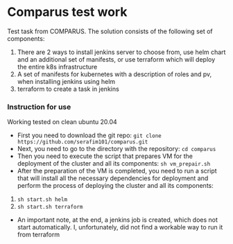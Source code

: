 # Comparus test work

Test task from COMPARUS. The solution consists of the following set of components:
1. There are 2 ways to install jenkins server to choose from, use helm chart and an additional set of manifests, or use terraform which will deploy the entire k8s infrastructure
2. A set of manifests for kubernetes with a description of roles and pv, when installing jenkins using helm
3. terraform to create a task in jenkins

### Instruction for use

Working tested on clean ubuntu 20.04

* First you need to download the git repo: `git clone https://github.com/serafim101/comparus.git`
* Next, you need to go to the directory with the repository: `cd comparus`
* Then you need to execute the script that prepares VM for the deployment of the cluster and all its components: `sh vm_prepair.sh`
* After the preparation of the VM is completed, you need to run a script that will install all the necessary dependencies for deployment and perform the process of deploying the cluster and all its components:
1. `sh start.sh helm`
2. `sh start.sh terraform`
* An important note, at the end, a jenkins job is created, which does not start automatically. I, unfortunately, did not find a workable way to run it from terraform
